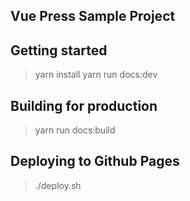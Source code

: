 ## Vue Press Sample Project

## Getting started
> yarn install
> yarn run docs:dev

## Building for production
> yarn run docs:build

## Deploying to Github Pages
> ./deploy.sh